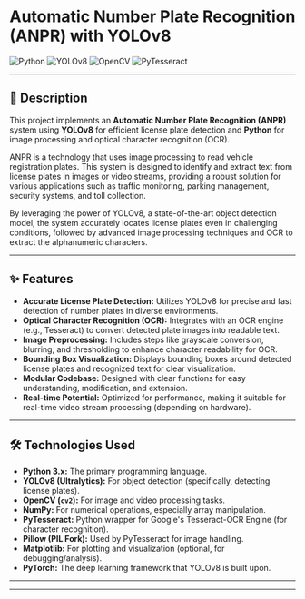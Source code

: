 # **Automatic Number Plate Recognition (ANPR) with YOLOv8**

![Python](https://img.shields.io/badge/Python-3776AB?style=for-the-badge&logo=python&logoColor=white)
![YOLOv8](https://img.shields.io/badge/YOLOv8-FF0000?style=for-the-badge&logo=yolo&logoColor=white)
![OpenCV](https://img.shields.io/badge/OpenCV-27338D?style=for-the-badge&logo=opencv&logoColor=white)
![PyTesseract](https://img.shields.io/badge/PyTesseract-F80000?style=for-the-badge&logo=tesseract&logoColor=white)

---

## **📝 Description**

This project implements an **Automatic Number Plate Recognition (ANPR)** system using **YOLOv8** for efficient license plate detection and **Python** for image processing and optical character recognition (OCR).

ANPR is a technology that uses image processing to read vehicle registration plates. This system is designed to identify and extract text from license plates in images or video streams, providing a robust solution for various applications such as traffic monitoring, parking management, security systems, and toll collection.

By leveraging the power of YOLOv8, a state-of-the-art object detection model, the system accurately locates license plates even in challenging conditions, followed by advanced image processing techniques and OCR to extract the alphanumeric characters.

---

## **✨ Features**

* **Accurate License Plate Detection:** Utilizes YOLOv8 for precise and fast detection of number plates in diverse environments.
* **Optical Character Recognition (OCR):** Integrates with an OCR engine (e.g., Tesseract) to convert detected plate images into readable text.
* **Image Preprocessing:** Includes steps like grayscale conversion, blurring, and thresholding to enhance character readability for OCR.
* **Bounding Box Visualization:** Displays bounding boxes around detected license plates and recognized text for clear visualization.
* **Modular Codebase:** Designed with clear functions for easy understanding, modification, and extension.
* **Real-time Potential:** Optimized for performance, making it suitable for real-time video stream processing (depending on hardware).

---

## **🛠️ Technologies Used**

* **Python 3.x:** The primary programming language.
* **YOLOv8 (Ultralytics):** For object detection (specifically, detecting license plates).
* **OpenCV (`cv2`):** For image and video processing tasks.
* **NumPy:** For numerical operations, especially array manipulation.
* **PyTesseract:** Python wrapper for Google's Tesseract-OCR Engine (for character recognition).
* **Pillow (PIL Fork):** Used by PyTesseract for image handling.
* **Matplotlib:** For plotting and visualization (optional, for debugging/analysis).
* **PyTorch:** The deep learning framework that YOLOv8 is built upon.

---

---
